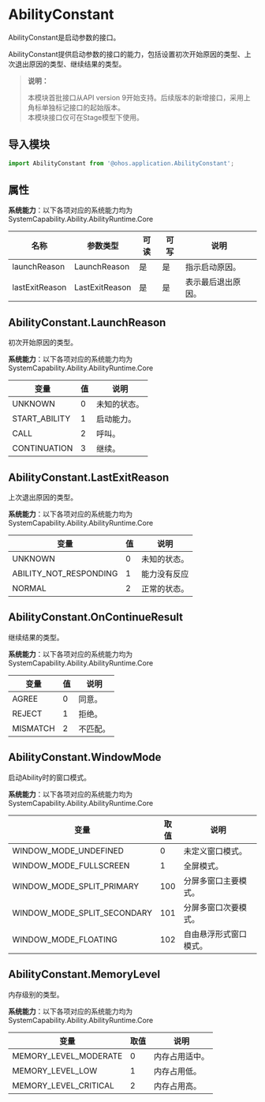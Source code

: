 # AbilityConstant

AbilityConstant是启动参数的接口。

AbilityConstant提供启动参数的接口的能力，包括设置初次开始原因的类型、上次退出原因的类型、继续结果的类型。

> **说明：**
> 
> 本模块首批接口从API version 9开始支持。后续版本的新增接口，采用上角标单独标记接口的起始版本。  
> 本模块接口仅可在Stage模型下使用。

## 导入模块

```js
import AbilityConstant from '@ohos.application.AbilityConstant';
```

## 属性

**系统能力**：以下各项对应的系统能力均为SystemCapability.Ability.AbilityRuntime.Core

| 名称 | 参数类型 | 可读 | 可写 | 说明 | 
| -------- | -------- | -------- | -------- | -------- |
| launchReason | LaunchReason| 是 | 是 | 指示启动原因。 | 
| lastExitReason | LastExitReason | 是 | 是 | 表示最后退出原因。 | 

## AbilityConstant.LaunchReason

初次开始原因的类型。

**系统能力**：以下各项对应的系统能力均为SystemCapability.Ability.AbilityRuntime.Core

| 变量                          | 值   | 说明                                                         |
| ----------------------------- | ---- | ------------------------------------------------------------ |
| UNKNOWN          | 0    | 未知的状态。 |
| START_ABILITY          | 1    | 启动能力。 |
| CALL | 2    | 呼叫。 |
| CONTINUATION           | 3    | 继续。 |


## AbilityConstant.LastExitReason

上次退出原因的类型。

**系统能力**：以下各项对应的系统能力均为SystemCapability.Ability.AbilityRuntime.Core

| 变量                          | 值   | 说明                                                         |
| ----------------------------- | ---- | ------------------------------------------------------------ |
| UNKNOWN          | 0    | 未知的状态。 |
| ABILITY_NOT_RESPONDING          | 1    | 能力没有反应 |
| NORMAL | 2    | 正常的状态。 |


## AbilityConstant.OnContinueResult 

继续结果的类型。

**系统能力**：以下各项对应的系统能力均为SystemCapability.Ability.AbilityRuntime.Core

| 变量                          | 值   | 说明                                                         |
| ----------------------------- | ---- | ------------------------------------------------------------ |
| AGREE           | 0    | 同意。 |
| REJECT           | 1    | 拒绝。 |
| MISMATCH  | 2    | 不匹配。|

## AbilityConstant.WindowMode

启动Ability时的窗口模式。

**系统能力**：以下各项对应的系统能力均为SystemCapability.Ability.AbilityRuntime.Core

| 变量                        | 取值 | 说明                 |
| ---                         | --- | ---                  |
| WINDOW_MODE_UNDEFINED       | 0   | 未定义窗口模式。       |
| WINDOW_MODE_FULLSCREEN      | 1   | 全屏模式。            |
| WINDOW_MODE_SPLIT_PRIMARY   | 100 | 分屏多窗口主要模式。   |
| WINDOW_MODE_SPLIT_SECONDARY | 101 | 分屏多窗口次要模式。   |
| WINDOW_MODE_FLOATING        | 102 | 自由悬浮形式窗口模式。 |

## AbilityConstant.MemoryLevel

内存级别的类型。

**系统能力**：以下各项对应的系统能力均为SystemCapability.Ability.AbilityRuntime.Core

| 变量                         | 取值 | 说明                |
| ---                         | --- | ---                  |
| MEMORY_LEVEL_MODERATE       | 0   | 内存占用适中。       |
| MEMORY_LEVEL_LOW            | 1   | 内存占用低。            |
| MEMORY_LEVEL_CRITICAL       | 2   | 内存占用高。   |
